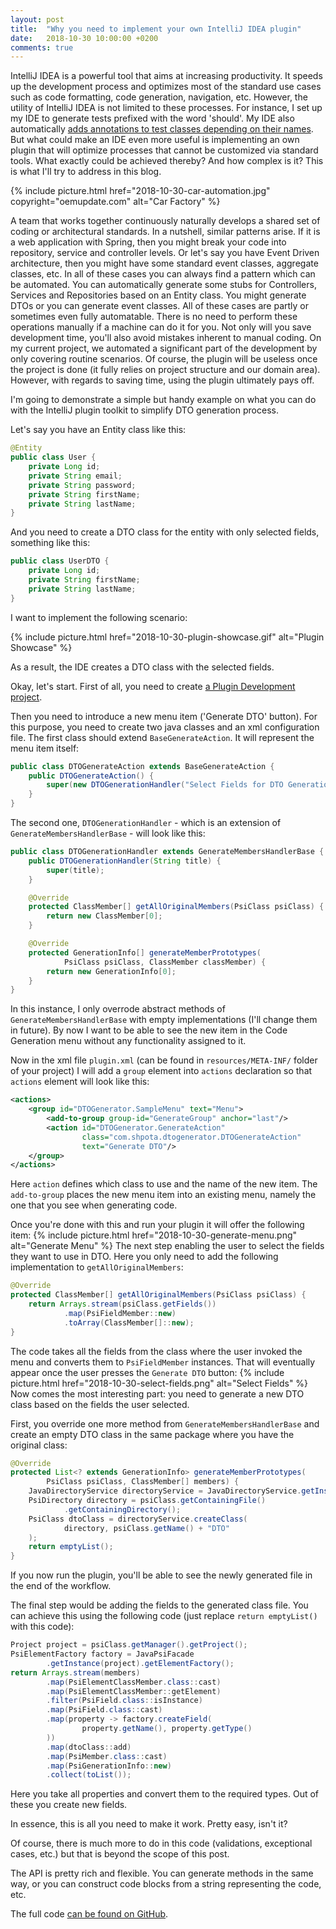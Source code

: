 ```yaml
---
layout: post
title:  "Why you need to implement your own IntelliJ IDEA plugin"
date:   2018-10-30 10:00:00 +0200
comments: true
---
```

IntelliJ IDEA is a powerful tool that aims at increasing
productivity. It speeds up the development process and optimizes 
most of the standard use cases such as code formatting, code generation, 
navigation, etc. However, the utility of IntelliJ IDEA is not limited 
to these processes. For instance, I set up my IDE to generate tests prefixed with 
the word 'should'. My IDE also automatically [adds annotations to test classes 
depending on their names](https://stackoverflow.com/a/47202979/2065796). 
But what could make an IDE even more useful is implementing
an own plugin that will optimize processes that cannot be 
customized via standard tools. What exactly could be achieved thereby? 
And how complex is it? This is what I'll try to address in this blog.

{% 
  include picture.html 
  href="2018-10-30-car-automation.jpg" 
  copyright="oemupdate.com"
  alt="Car Factory"
%}

A team that works together continuously naturally develops a shared
set of coding or architectural standards. In a nutshell, similar
patterns arise. If it is a web application 
with Spring, then you might  break your code into repository, service 
and controller levels. Or let's say you have Event Driven architecture, 
then you might have some standard event classes, aggregate classes, etc. 
In all of these cases you can always find a pattern which can be automated. 
You can automatically generate some stubs for
Controllers, Services and Repositories based on an Entity class.
You might generate DTOs or you can generate event classes. All of these 
cases are partly or sometimes even fully
automatable. There is no need to perform these operations manually if a machine
can do it for you. Not only will you save development time, you'll
also avoid mistakes inherent to manual coding.
On my current project, we automated a significant part of the development by only
covering routine scenarios. Of course, the plugin will be useless once 
the project is done (it fully relies on project structure and our domain area). 
However, with regards to saving time, using the plugin ultimately pays off.


I'm going to demonstrate a simple but handy example on what
you can do with the IntelliJ plugin toolkit to simplify DTO generation process.

Let's say you have an Entity class like this: 
```java
@Entity
public class User {
    private Long id;
    private String email;
    private String password;
    private String firstName;
    private String lastName;
}
```

And you need to create a DTO class for the entity with only selected fields,
something like this:

```java
public class UserDTO {
    private Long id;
    private String firstName;
    private String lastName;
}
```
I want to implement the following scenario:

{% 
  include picture.html 
  href="2018-10-30-plugin-showcase.gif" 
  alt="Plugin Showcase"
%}

As a result, the IDE creates a DTO class with the selected fields. 

Okay, let's start. First of all, you need to create 
[a Plugin Development project](https://www.jetbrains.com/help/idea/creating-a-project-for-plugin-development.html).

Then you need to introduce a new menu item ('Generate DTO' button). For this purpose,
you need to create two java classes and an xml configuration file. The first class should
extend `BaseGenerateAction`. It will represent the menu item itself:
```java
public class DTOGenerateAction extends BaseGenerateAction {
    public DTOGenerateAction() {
        super(new DTOGenerationHandler("Select Fields for DTO Generation"));
    }
}
```
The second one, `DTOGenerationHandler` - which is an extension of `GenerateMembersHandlerBase` - 
will look like this:
```java
public class DTOGenerationHandler extends GenerateMembersHandlerBase {
    public DTOGenerationHandler(String title) {
        super(title);
    }

    @Override
    protected ClassMember[] getAllOriginalMembers(PsiClass psiClass) {
        return new ClassMember[0];
    }

    @Override
    protected GenerationInfo[] generateMemberPrototypes(
            PsiClass psiClass, ClassMember classMember) {
        return new GenerationInfo[0];
    }
}
```
In this instance, I only overrode abstract methods of `GenerateMembersHandlerBase` with empty
implementations (I'll change them in future). By now I
want to be able to see the new item in the Code Generation menu without any functionality assigned to it.

Now in the xml file `plugin.xml` (can be found in `resources/META-INF/` folder 
of your project) I will add a `group` element
into `actions` declaration so that `actions` element will look like this:
```xml
<actions>
    <group id="DTOGenerator.SampleMenu" text="Menu">
        <add-to-group group-id="GenerateGroup" anchor="last"/>
        <action id="DTOGenerator.GenerateAction"
                class="com.shpota.dtogenerator.DTOGenerateAction"
                text="Generate DTO"/>
    </group>
</actions>

```
Here `action` defines which class to use and the name of the new item.
The `add-to-group` places the new menu item into an existing menu, namely the one 
that you see when generating code. 

Once you're done with this and run your plugin it will offer the following item:
{% 
  include picture.html 
  href="2018-10-30-generate-menu.png"
  alt="Generate Menu"
%}
The next step enabling the user to select the fields they want
to use in DTO. Here you only need to add the following implementation to 
`getAllOriginalMembers`:

```java
@Override
protected ClassMember[] getAllOriginalMembers(PsiClass psiClass) {
    return Arrays.stream(psiClass.getFields())
            .map(PsiFieldMember::new)
            .toArray(ClassMember[]::new);
}
```
The code takes all the fields from the class where the user invoked
the menu and converts them to `PsiFieldMember` instances. That will 
eventually appear once the user presses the `Generate DTO` button:
{% 
  include picture.html 
  href="2018-10-30-select-fields.png"
  alt="Select Fields" 
%}
Now comes the most interesting part: you need to generate a new DTO class based
on the fields the user selected. 

First, you override one more method from 
`GenerateMembersHandlerBase` and create an empty DTO class in the same package
where you have the original class:

```java
@Override
protected List<? extends GenerationInfo> generateMemberPrototypes(
        PsiClass psiClass, ClassMember[] members) {
    JavaDirectoryService directoryService = JavaDirectoryService.getInstance();
    PsiDirectory directory = psiClass.getContainingFile()
            .getContainingDirectory();
    PsiClass dtoClass = directoryService.createClass(
            directory, psiClass.getName() + "DTO"
    );
    return emptyList();
}
``` 
If you now run the plugin, you'll be able to see the newly generated file in the 
end of the workflow.

The final step would be adding the fields to the generated class file.
You can achieve this using the following code (just replace 
`return emptyList()` with this code):
```java
Project project = psiClass.getManager().getProject();
PsiElementFactory factory = JavaPsiFacade
        .getInstance(project).getElementFactory();
return Arrays.stream(members)
        .map(PsiElementClassMember.class::cast)
        .map(PsiElementClassMember::getElement)
        .filter(PsiField.class::isInstance)
        .map(PsiField.class::cast)
        .map(property -> factory.createField(
                property.getName(), property.getType()
        ))
        .map(dtoClass::add)
        .map(PsiMember.class::cast)
        .map(PsiGenerationInfo::new)
        .collect(toList());
```
Here you take all properties and convert them to the required types. Out of these
you create new fields. 

In essence, this is all you need to make it work. Pretty easy, isn't it?

Of course, there is much more to do in this code (validations, exceptional
cases, etc.) but that is beyond the scope of this post.

The API is pretty rich and flexible. You can generate methods in the same way, 
or you can construct code blocks from a string representing the code, etc.

The full code [can be found on GitHub](https://github.com/Shpota/dto-generation-plugin).
